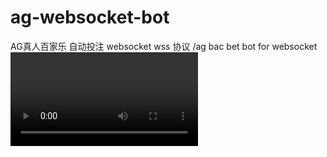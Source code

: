# ag-websocket-bot
AG真人百家乐 自动投注 websocket wss 协议 /ag bac bet bot for websocket
<video s rc="https://www.youtube.com/watch?v=8YCgOn8n2Hg">
 
</video>
